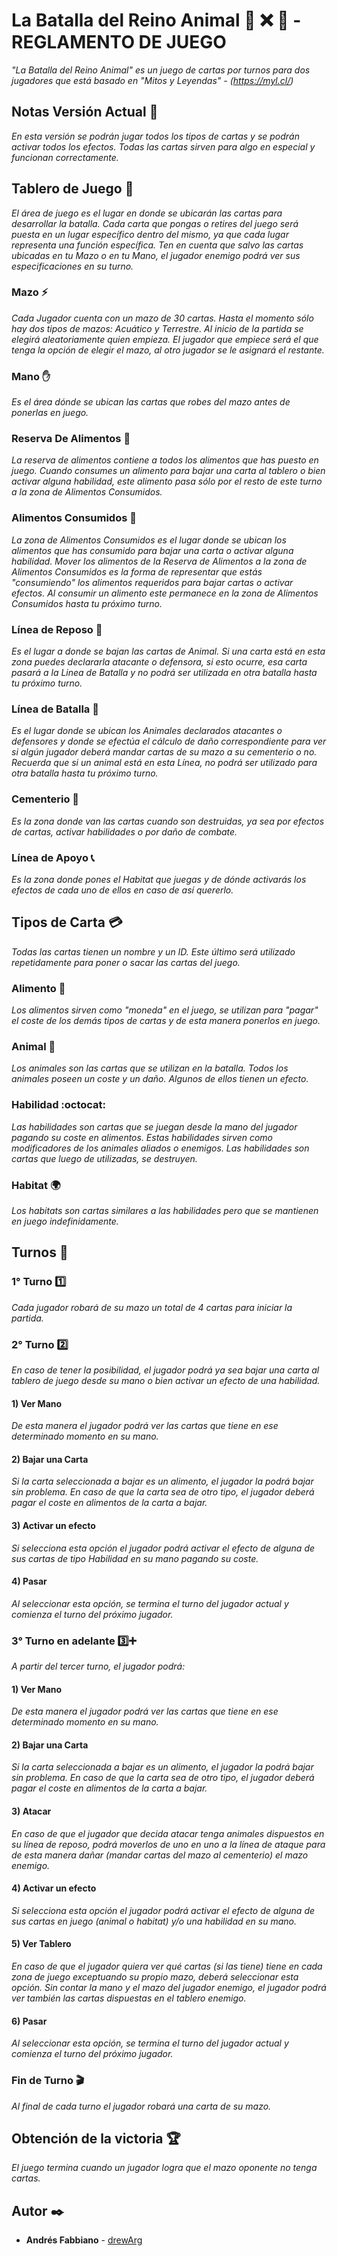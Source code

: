 # La Batalla del Reino Animal :octopus: :x: :wolf: - REGLAMENTO DE JUEGO

_"La Batalla del Reino Animal" es un juego de cartas por turnos para dos jugadores que está basado en "Mitos y Leyendas" - (https://myl.cl/)_

## Notas Versión Actual :notebook_with_decorative_cover:

_En esta versión se podrán jugar todos los tipos de cartas y se podrán activar todos los efectos. Todas las cartas sirven para algo en especial y funcionan correctamente._

## Tablero de Juego :game_die:

_El área de juego es el lugar en donde se ubicarán las cartas para desarrollar la batalla. Cada carta que pongas o retires del juego será puesta en un lugar específico dentro del mismo, ya que cada lugar representa una función específica. Ten en cuenta que salvo las cartas ubicadas en tu Mazo o en tu Mano, el jugador enemigo podrá ver sus especificaciones en su turno._

### Mazo :zap:

_Cada Jugador cuenta con un mazo de 30 cartas. Hasta el momento sólo hay dos tipos de mazos: Acuático y Terrestre. Al inicio de la partida se elegirá aleatoriamente quien empieza. El jugador que empiece será el que tenga la opción de elegir el mazo, al otro jugador se le asignará el restante._

### Mano :raised_hand:

_Es el área dónde se ubican las cartas que robes del mazo antes de ponerlas en juego._

### Reserva De Alimentos :apple:

_La reserva de alimentos contiene a todos los alimentos que has puesto en juego. Cuando consumes un alimento para bajar una carta al tablero o bien activar alguna habilidad, este alimento pasa sólo por el resto de este turno a la zona de Alimentos Consumidos._

### Alimentos Consumidos :green_apple:

_La zona de Alimentos Consumidos es el lugar donde se ubican los alimentos que has consumido para bajar una carta o activar alguna habilidad. Mover los alimentos de la Reserva de Alimentos a la zona de Alimentos Consumidos es la forma de representar que estás "consumiendo" los alimentos requeridos para bajar cartas o activar efectos. Al consumir un alimento este permanece en la zona de Alimentos Consumidos hasta tu próximo turno._

### Línea de Reposo :battery:

_Es el lugar a donde se bajan las cartas de Animal. Si una carta está en esta zona puedes declararla atacante o defensora, si esto ocurre, esa carta pasará a la Linea de Batalla y no podrá ser utilizada en otra batalla hasta tu próximo turno._

### Línea de Batalla :gun:

_Es el lugar donde se ubican los Animales declarados atacantes o defensores y donde se efectúa el cálculo de daño correspondiente para ver si algún jugador deberá mandar cartas de su mazo a su cementerio o no. Recuerda que si un animal está en esta Línea, no podrá ser utilizado para otra batalla hasta tu próximo turno._

### Cementerio :ghost:

_Es la zona donde van las cartas cuando son destruidas, ya sea por efectos de cartas, activar habilidades o por daño de combate._

### Línea de Apoyo :telephone_receiver:

_Es la zona donde pones el Habitat que juegas y de dónde activarás los efectos de cada uno de ellos en caso de así quererlo._

## Tipos de Carta :credit_card:

_Todas las cartas tienen un nombre y un ID. Este último será utilizado repetidamente para poner o sacar las cartas del juego._

### Alimento :pizza:

_Los alimentos sirven como "moneda" en el juego, se utilizan para "pagar" el coste de los demás tipos de cartas y de esta manera ponerlos en juego._

### Animal :panda_face:

_Los animales son las cartas que se utilizan en la batalla. Todos los animales poseen un coste y un daño. Algunos de ellos tienen un efecto._

### Habilidad :octocat:

_Las habilidades son cartas que se juegan desde la mano del jugador pagando su coste en alimentos. Estas habilidades sirven como modificadores de los animales aliados o enemigos. Las habilidades son cartas que luego de utilizadas, se destruyen._

### Habitat :earth_africa:

_Los habitats son cartas similares a las habilidades pero que se mantienen en juego indefinidamente._

## Turnos :bell:

### 1° Turno :one:

_Cada jugador robará de su mazo un total de 4 cartas para iniciar la partida._

### 2° Turno :two:

_En caso de tener la posibilidad, el jugador podrá ya sea bajar una carta al tablero de juego desde su mano o bien activar un efecto de una habilidad._


#### 1) Ver Mano
_De esta manera el jugador podrá ver las cartas que tiene en ese determinado momento en su mano._
#### 2) Bajar una Carta

_Si la carta seleccionada a bajar es un alimento, el jugador la podrá bajar sin problema. En caso de que la carta sea de otro tipo, el jugador deberá pagar el coste en alimentos de la carta a bajar._

#### 3) Activar un efecto

_Si selecciona esta opción el jugador podrá activar el efecto de alguna de sus cartas de tipo Habilidad en su mano pagando su coste._

#### 4) Pasar

_Al seleccionar esta opción, se termina el turno del jugador actual y comienza el turno del próximo jugador._

### 3° Turno en adelante :three::heavy_plus_sign:

_A partir del tercer turno, el jugador podrá:_


#### 1) Ver Mano
_De esta manera el jugador podrá ver las cartas que tiene en ese determinado momento en su mano._

#### 2) Bajar una Carta

_Si la carta seleccionada a bajar es un alimento, el jugador la podrá bajar sin problema. En caso de que la carta sea de otro tipo, el jugador deberá pagar el coste en alimentos de la carta a bajar._

#### 3) Atacar

_En caso de que el jugador que decida atacar tenga animales dispuestos en su línea de reposo, podrá moverlos de uno en uno a la línea de ataque para de esta manera dañar (mandar cartas del mazo al cementerio) el mazo enemigo._

#### 4) Activar un efecto

_Si selecciona esta opción el jugador podrá activar el efecto de alguna de sus cartas en juego (animal o habitat) y/o una habilidad en su mano._

#### 5) Ver Tablero

_En caso de que el jugador quiera ver qué cartas (si las tiene) tiene en cada zona de juego exceptuando su propio mazo, deberá seleccionar esta opción. Sin contar la mano y el mazo del jugador enemigo, el jugador podrá ver también las cartas dispuestas en el tablero enemigo._

#### 6) Pasar

_Al seleccionar esta opción, se termina el turno del jugador actual y comienza el turno del próximo jugador._

### Fin de Turno :clapper:

_Al final de cada turno el jugador robará una carta de su mazo._

## Obtención de la victoria :trophy:

_El juego termina cuando un jugador logra que el mazo oponente no tenga cartas._

## Autor ✒️

- **Andrés Fabbiano** - [drewArg](https://github.com/DrewArg)
